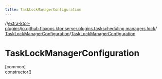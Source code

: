 ```yaml
---
title: TaskLockManagerConfiguration
---
```


//[extra-ktor-plugins](../../../index.md)/[io.github.flaxoos.ktor.server.plugins.taskscheduling.managers.lock](../index.md)/[TaskLockManagerConfiguration](index.md)/[TaskLockManagerConfiguration](-task-lock-manager-configuration.md)

# TaskLockManagerConfiguration

[common]\
constructor()




